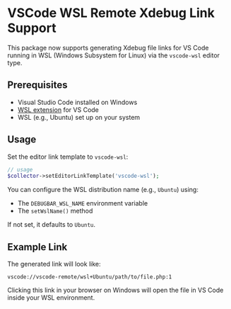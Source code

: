 # VSCode WSL Remote Xdebug Link Support

This package now supports generating Xdebug file links for VS Code running in WSL (Windows Subsystem for Linux) via the `vscode-wsl` editor type.

## Prerequisites

- Visual Studio Code installed on Windows
- [WSL extension](https://marketplace.visualstudio.com/items?itemName=ms-vscode-remote.remote-wsl) for VS Code
- WSL (e.g., Ubuntu) set up on your system

## Usage

Set the editor link template to `vscode-wsl`:

```php
// usage
$collector->setEditorLinkTemplate('vscode-wsl');
```

You can configure the WSL distribution name (e.g., `Ubuntu`) using:

- The `DEBUGBAR_WSL_NAME` environment variable
- The `setWslName()` method

If not set, it defaults to `Ubuntu`.

## Example Link

The generated link will look like:

```
vscode://vscode-remote/wsl+Ubuntu/path/to/file.php:1
```

Clicking this link in your browser on Windows will open the file in VS Code inside your WSL environment.

